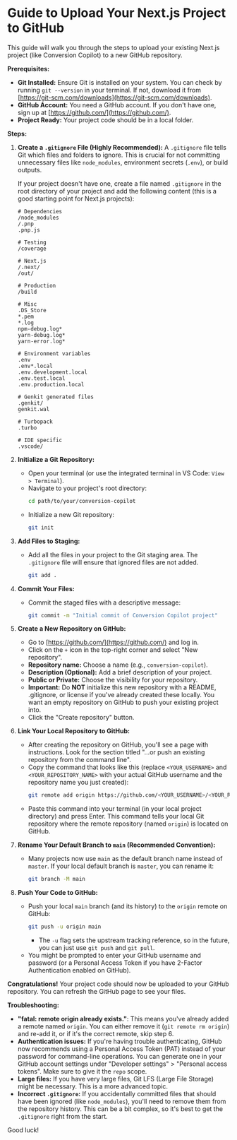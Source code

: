 # Guide to Upload Your Next.js Project to GitHub

This guide will walk you through the steps to upload your existing Next.js project (like Conversion Copilot) to a new GitHub repository.

**Prerequisites:**

*   **Git Installed:** Ensure Git is installed on your system. You can check by running `git --version` in your terminal. If not, download it from [https://git-scm.com/downloads](https://git-scm.com/downloads).
*   **GitHub Account:** You need a GitHub account. If you don't have one, sign up at [https://github.com/](https://github.com/).
*   **Project Ready:** Your project code should be in a local folder.

**Steps:**

1.  **Create a `.gitignore` File (Highly Recommended):**
    A `.gitignore` file tells Git which files and folders to ignore. This is crucial for not committing unnecessary files like `node_modules`, environment secrets (`.env`), or build outputs.

    If your project doesn't have one, create a file named `.gitignore` in the root directory of your project and add the following content (this is a good starting point for Next.js projects):

    ```
    # Dependencies
    /node_modules
    /.pnp
    .pnp.js

    # Testing
    /coverage

    # Next.js
    /.next/
    /out/

    # Production
    /build

    # Misc
    .DS_Store
    *.pem
    *.log
    npm-debug.log*
    yarn-debug.log*
    yarn-error.log*

    # Environment variables
    .env
    .env*.local
    .env.development.local
    .env.test.local
    .env.production.local

    # Genkit generated files
    .genkit/
    genkit.wal

    # Turbopack
    .turbo

    # IDE specific
    .vscode/
    ```

2.  **Initialize a Git Repository:**
    *   Open your terminal (or use the integrated terminal in VS Code: `View > Terminal`).
    *   Navigate to your project's root directory:
        ```bash
        cd path/to/your/conversion-copilot
        ```
    *   Initialize a new Git repository:
        ```bash
        git init
        ```

3.  **Add Files to Staging:**
    *   Add all the files in your project to the Git staging area. The `.gitignore` file will ensure that ignored files are not added.
        ```bash
        git add .
        ```

4.  **Commit Your Files:**
    *   Commit the staged files with a descriptive message:
        ```bash
        git commit -m "Initial commit of Conversion Copilot project"
        ```

5.  **Create a New Repository on GitHub:**
    *   Go to [https://github.com/](https://github.com/) and log in.
    *   Click on the `+` icon in the top-right corner and select "New repository".
    *   **Repository name:** Choose a name (e.g., `conversion-copilot`).
    *   **Description (Optional):** Add a brief description of your project.
    *   **Public or Private:** Choose the visibility for your repository.
    *   **Important:** Do **NOT** initialize this new repository with a README, .gitignore, or license if you've already created these locally. You want an empty repository on GitHub to push your existing project into.
    *   Click the "Create repository" button.

6.  **Link Your Local Repository to GitHub:**
    *   After creating the repository on GitHub, you'll see a page with instructions. Look for the section titled "…or push an existing repository from the command line".
    *   Copy the command that looks like this (replace `<YOUR_USERNAME>` and `<YOUR_REPOSITORY_NAME>` with your actual GitHub username and the repository name you just created):
        ```bash
        git remote add origin https://github.com/<YOUR_USERNAME>/<YOUR_REPOSITORY_NAME>.git
        ```
    *   Paste this command into your terminal (in your local project directory) and press Enter. This command tells your local Git repository where the remote repository (named `origin`) is located on GitHub.

7.  **Rename Your Default Branch to `main` (Recommended Convention):**
    *   Many projects now use `main` as the default branch name instead of `master`. If your local default branch is `master`, you can rename it:
        ```bash
        git branch -M main
        ```

8.  **Push Your Code to GitHub:**
    *   Push your local `main` branch (and its history) to the `origin` remote on GitHub:
        ```bash
        git push -u origin main
        ```
        *   The `-u` flag sets the upstream tracking reference, so in the future, you can just use `git push` and `git pull`.
    *   You might be prompted to enter your GitHub username and password (or a Personal Access Token if you have 2-Factor Authentication enabled on GitHub).

**Congratulations!** Your project code should now be uploaded to your GitHub repository. You can refresh the GitHub page to see your files.

**Troubleshooting:**

*   **"fatal: remote origin already exists."**: This means you've already added a remote named `origin`. You can either remove it (`git remote rm origin`) and re-add it, or if it's the correct remote, skip step 6.
*   **Authentication issues:** If you're having trouble authenticating, GitHub now recommends using a Personal Access Token (PAT) instead of your password for command-line operations. You can generate one in your GitHub account settings under "Developer settings" > "Personal access tokens". Make sure to give it the `repo` scope.
*   **Large files:** If you have very large files, Git LFS (Large File Storage) might be necessary. This is a more advanced topic.
*   **Incorrect `.gitignore`:** If you accidentally committed files that should have been ignored (like `node_modules`), you'll need to remove them from the repository history. This can be a bit complex, so it's best to get the `.gitignore` right from the start.

Good luck!